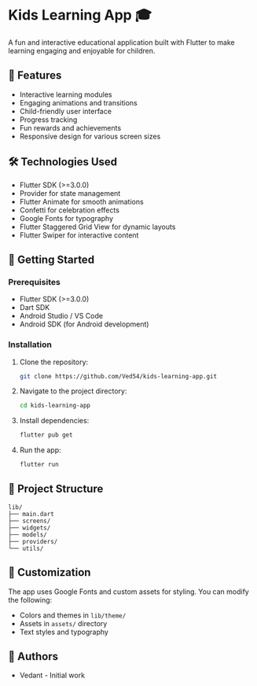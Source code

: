 # Kids Learning App 🎓

A fun and interactive educational application built with Flutter to make learning engaging and enjoyable for children.

## 🌟 Features

- Interactive learning modules
- Engaging animations and transitions
- Child-friendly user interface
- Progress tracking
- Fun rewards and achievements
- Responsive design for various screen sizes

## 🛠️ Technologies Used

- Flutter SDK (>=3.0.0)
- Provider for state management
- Flutter Animate for smooth animations
- Confetti for celebration effects
- Google Fonts for typography
- Flutter Staggered Grid View for dynamic layouts
- Flutter Swiper for interactive content

## 🚀 Getting Started

### Prerequisites

- Flutter SDK (>=3.0.0)
- Dart SDK
- Android Studio / VS Code
- Android SDK (for Android development)

### Installation

1. Clone the repository:
   ```bash
   git clone https://github.com/Ved54/kids-learning-app.git
   ```

2. Navigate to the project directory:
   ```bash
   cd kids-learning-app
   ```

3. Install dependencies:
   ```bash
   flutter pub get
   ```

4. Run the app:
   ```bash
   flutter run
   ```

## 📁 Project Structure

```
lib/
├── main.dart
├── screens/
├── widgets/
├── models/
├── providers/
└── utils/
```

## 🎨 Customization

The app uses Google Fonts and custom assets for styling. You can modify the following:

- Colors and themes in `lib/theme/`
- Assets in `assets/` directory
- Text styles and typography

## 👥 Authors

- Vedant - Initial work

